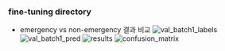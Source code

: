 ### fine-tuning directory
- emergency vs non-emergency 결과 비교
![val_batch1_labels](https://github.com/user-attachments/assets/91562e5b-ef3b-496a-9ee7-f05c7e7e4c08)
![val_batch1_pred](https://github.com/user-attachments/assets/1f5fcf7e-2283-4c41-8052-dfac35e587f2)
![results](https://github.com/user-attachments/assets/70330530-a8cc-4db0-ae81-d6386fd4db78)
![confusion_matrix](https://github.com/user-attachments/assets/bf2fdec6-2adf-40fb-88c4-7e2cf9d8f432)
